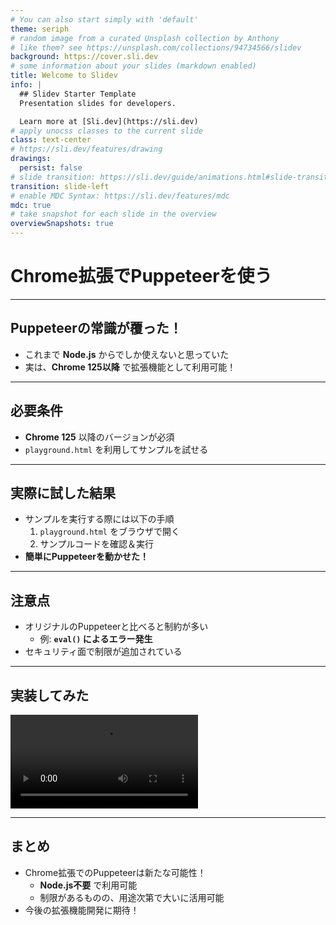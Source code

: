 ```yaml
---
# You can also start simply with 'default'
theme: seriph
# random image from a curated Unsplash collection by Anthony
# like them? see https://unsplash.com/collections/94734566/slidev
background: https://cover.sli.dev
# some information about your slides (markdown enabled)
title: Welcome to Slidev
info: |
  ## Slidev Starter Template
  Presentation slides for developers.

  Learn more at [Sli.dev](https://sli.dev)
# apply unocss classes to the current slide
class: text-center
# https://sli.dev/features/drawing
drawings:
  persist: false
# slide transition: https://sli.dev/guide/animations.html#slide-transitions
transition: slide-left
# enable MDC Syntax: https://sli.dev/features/mdc
mdc: true
# take snapshot for each slide in the overview
overviewSnapshots: true
---
```


# Chrome拡張でPuppeteerを使う

---

## Puppeteerの常識が覆った！

- これまで **Node.js** からでしか使えないと思っていた
- 実は、**Chrome 125以降** で拡張機能として利用可能！

---

## 必要条件

- **Chrome 125** 以降のバージョンが必須
- `playground.html` を利用してサンプルを試せる

---

## 実際に試した結果

- サンプルを実行する際には以下の手順
  1. `playground.html` をブラウザで開く
  2. サンプルコードを確認＆実行
- **簡単にPuppeteerを動かせた！**

---

## 注意点

- オリジナルのPuppeteerと比べると制約が多い
  - 例: **`eval()` によるエラー発生**
- セキュリティ面で制限が追加されている

---

## 実装してみた

<video controls>
  <source src="/sample.mp4" type="video/mp4">
</video>

---

## まとめ

- Chrome拡張でのPuppeteerは新たな可能性！
  - **Node.js不要** で利用可能
  - 制限があるものの、用途次第で大いに活用可能
- 今後の拡張機能開発に期待！


